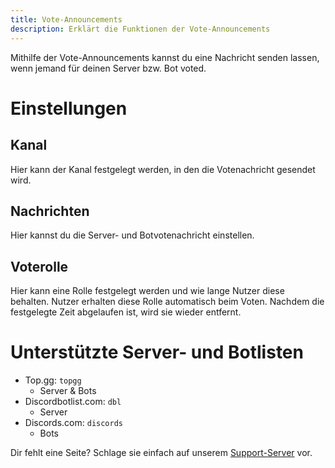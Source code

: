 ```yaml
---
title: Vote-Announcements
description: Erklärt die Funktionen der Vote-Announcements
---
```


Mithilfe der Vote-Announcements kannst du eine Nachricht senden lassen, wenn jemand für deinen Server bzw. Bot voted.

# Einstellungen

## Kanal
Hier kann der Kanal festgelegt werden, in den die Votenachricht gesendet wird.

## Nachrichten
Hier kannst du die Server- und Botvotenachricht einstellen.

## Voterolle
Hier kann eine Rolle festgelegt werden und wie lange Nutzer diese behalten.
Nutzer erhalten diese Rolle automatisch beim Voten. Nachdem die festgelegte Zeit abgelaufen ist, wird sie wieder entfernt.

# Unterstützte Server- und Botlisten

- Top.gg: `topgg`
  - Server & Bots
- Discordbotlist.com: `dbl`
  - Server
- Discords.com: `discords`
  - Bots

Dir fehlt eine Seite? Schlage sie einfach auf unserem [Support-Server](https://tomatenkuchen.eu/discord) vor.
